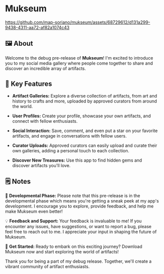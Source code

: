# Mukseum



https://github.com/map-soriano/mukseum/assets/68729612/d131a299-9438-4311-aa72-af82a1074c43



## 🖼️ About

Welcome to the debug pre-release of **Mukseum**! I'm excited to introduce you to my social media gallery where people come together to share and discover an incredible array of artifacts.

## 🧩 Key Features

- **Artifact Galleries:** Explore a diverse collection of artifacts, from art and history to crafts and more, uploaded by approved curators from around the world.

- **User Profiles:** Create your profile, showcase your own artifacts, and connect with fellow enthusiasts.

- **Social Interaction:** Save, comment, and even put a star on your favorite artifacts, and engage in conversations with fellow users.

- **Curator Uploads:** Approved curators can easily upload and curate their own galleries, adding a personal touch to each collection.

- **Discover New Treasures:** Use this app to find hidden gems and discover artifacts you'll love.

## 🗒️ Notes
🚧 **Developmental Phase:**
Please note that this pre-release is in the developmental phase which means you're getting a sneak peek at my app's development. I encourage you to explore, provide feedback, and help me make Mukseum even better!

💡 **Feedback and Support:**
Your feedback is invaluable to me! If you encounter any issues, have suggestions, or want to report a bug, please feel free to reach out to me. I appreciate your input in shaping the future of Mukseum.

🔗 **Get Started:**
Ready to embark on this exciting journey? Download Mukseum now and start exploring the world of artifacts!

Thank you for being a part of my debug release. Together, we'll create a vibrant community of artifact enthusiasts.

